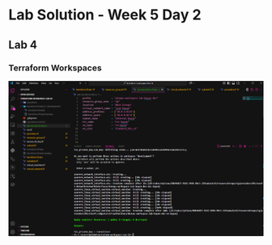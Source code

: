 # Lab Solution - Week 5 Day 2
## Lab 4
### Terraform Workspaces

![Screenshot 2025-10-02 000046](./Screenshot%202025-10-02%20000046.png)

